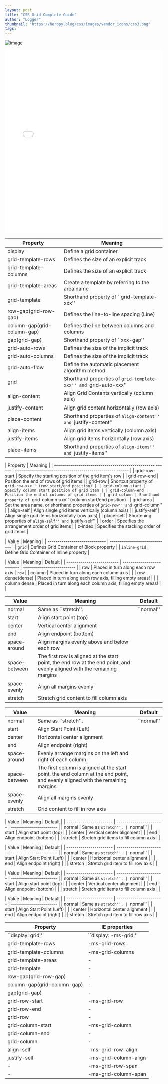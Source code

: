 ```yaml
---
layout: post
title: "CSS Grid Complete Guide"
author: "Logger"
thumbnail: "https://heropy.blog/css/images/vendor_icons/css3.png"
tags: 
---
```



![image](https://heropy.blog/css/images/vendor_icons/css3.png)

<iframe height="585" style="width:100%" scrolling="no" title="Heropy CSS Grid Sample" src="//codepen.io/heropark/embed/ExYKWrR/?height=585&amp;theme-id=0&amp;default-tab=css,result" frameborder="no" allowtransparency="true" allowfullscreen=""><br>See the Pen <a href="https://codepen.io/heropark/pen/ExYKWrR/" target="_blank" rel="noopener">Heropy CSS Grid Sample</a> by park young woong<br>(<a href="https://codepen.io/heropark" target="_blank" rel="noopener">@heropark</a>) on <a href="https://codepen.io" target="_blank" rel="noopener">CodePen</a>.<br></iframe>

| Property | Meaning |
| ----------------------------------------------- | ----------------------------------------------- |
| display | Define a grid container |
| grid-template-rows | Defines the size of an explicit track |
| grid-template-columns | Defines the size of an explicit track |
| grid-template-areas | Create a template by referring to the area name |
| grid-template | Shorthand property of ``grid-template-xxx'' |
| row-gap(grid-row-gap) | Defines the line-to-line spacing (Line) |
| column-gap(grid-column-gap) | Defines the line between columns and columns |
| gap(grid-gap) | Shorthand property of ``xxx-gap'' |
| grid-auto-rows | Defines the size of the implicit track |
| grid-auto-columns | Defines the size of the implicit track |
| grid-auto-flow | Define the automatic placement algorithm method |
| grid | Shorthand properties of ``grid-template-xxx'' and ``grid-auto-xxx'' |
| align-content | Align Grid Contents vertically (column axis) |
| justify-content | Align grid content horizontally (row axis) |
| place-content | Shorthand properties of ``align-content'' and ``justify-content'' |
| align-items | Align grid items vertically (column axis) |
| justify-items | Align grid items horizontally (row axis) |
| place-items | Shorthand properties of ``align-items'' and ``justify-items'' |
 

| Property | Meaning |
| -------------------------------------------------- ------ | -------------------------------------------------- ------ |
| grid-row-start | Specify the starting position of the grid item's row |
| grid-row-end | Position the end of rows of grid items |
| grid-row | Shortcut property of ``grid-row-xxx'' (row start/end position) |
| grid-column-start | Specify column start position of grid item |
| grid-column-end | Position the end of columns of grid items |
| grid-column | Shorthand property of ``grid-column-xxx'' (column start/end position) |
| grid-area | Set the area name, or shorthand properties of ``grid-row'' and ``grid-column'' |
| align-self | Align single grid items vertically (column axis) |
| justify-self | Align single grid items horizontally (row axis) |
| place-self | Shortening properties of ``align-self'' and ``justify-self'' |
| order | Specifies the arrangement order of grid items |
| z-index | Specifies the stacking order of grid items |
 

|
 Value |
 Meaning |
|
 ----------------------------- |
 ----------------------------- |
|
 ``grid`` |
 Defines Grid Container of Block property |
|
 ``inline-grid`` |
 Define Grid Container of Inline property |
 

|
 Value |
 Meaning |
 Default |
|
 -------------------------- |
 -------------------------- |
 -------------------------- |
|
 row |
 Placed in turn along each row axis |
 ``row`` |
|
 column |
 Placed in turn along each column axis |
 |
|
 row dense(dense) |
 Placed in turn along each row axis, filling empty areas!
 |
 |
|
 column dense |
 Placed in turn along each column axis, filling empty areas!
 |
 |
 

| Value | Meaning | Default |
| ---------------------------------------- | ---------------------------------------- | ---------------------------------------- |
| normal | Same as ``stretch''. | ``normal'' |
| start | Align start point (top) | |
| center | Vertical center alignment | |
| end | Align endpoint (bottom) | |
| space-around | Align margins evenly above and below each row | |
| space-between | The first row is aligned at the start point, the end row at the end point, and evenly aligned with the remaining margins | |
| space-evenly | Align all margins evenly | |
| stretch | Stretch grid content to fill column axis | |
 

| Value | Meaning | Default |
| ---------------------------------------- | ---------------------------------------- | ---------------------------------------- |
| normal | Same as ``stretch''. | ``normal'' |
| start | Align Start Point (Left) | |
| center | Horizontal center alignment | |
| end | Align endpoint (right) | |
| space-around | Evenly arrange margins on the left and right of each column | |
| space-between | The first column is aligned at the start point, the end column at the end point, and evenly aligned with the remaining margins | |
| space-evenly | Align all margins evenly | |
| stretch | Grid content to fill in row axis | |
 

|
 Value |
 Meaning |
 Default |
|
 ----------------------- |
 ----------------------- |
 ----------------------- |
|
 normal |
 Same as ``stretch''.
 |
 ``normal'' |
|
 start |
 Align start point (top) |
 |
|
 center |
 Vertical center alignment |
 |
|
 end |
 Align endpoint (bottom) |
 |
|
 stretch |
 Stretch grid items to fill column axis |
 |
 

|
 Value |
 Meaning |
 Default |
|
 ----------------------- |
 ----------------------- |
 ----------------------- |
|
 normal |
 Same as ``stretch''.
 |
 ``normal'' |
|
 start |
 Align Start Point (Left) |
 |
|
 center |
 Horizontal center alignment |
 |
|
 end |
 Align endpoint (right) |
 |
|
 stretch |
 Stretch grid item to fill row axis |
 |
 

|
 Value |
 Meaning |
 Default |
|
 ----------------------- |
 ----------------------- |
 ----------------------- |
|
 normal |
 Same as ``stretch''.
 |
 ``normal'' |
|
 start |
 Align start point (top) |
 |
|
 center |
 Vertical center alignment |
 |
|
 end |
 Align endpoint (bottom) |
 |
|
 stretch |
 Stretch grid items to fill column axis |
 |
 

|
 Value |
 Meaning |
 Default |
|
 ----------------------- |
 ----------------------- |
 ----------------------- |
|
 normal |
 Same as ``stretch''.
 |
 ``normal'' |
|
 start |
 Align Start Point (Left) |
 |
|
 center |
 Horizontal center alignment |
 |
|
 end |
 Align endpoint (right) |
 |
|
 stretch |
 Stretch grid item to fill row axis |
 |
 

| Property | IE properties |
| --------------------------- | --------------------------- |
| ``display: grid;'' | ``display: -ms-grid;'' |
| grid-template-rows | \-ms-grid-rows |
| grid-template-columns | \-ms-grid-columns |
| grid-template-areas | \- |
| grid-template | \- |
| row-gap(grid-row-gap) | \- |
| column-gap(grid-column-gap) | \- |
| gap(grid-gap) | \- |
| grid-row-start | \-ms-grid-row |
| grid-row-end | \- |
| grid-row | \- |
| grid-column-start | \-ms-grid-column |
| grid-column-end | \- |
| grid-column | \- |
| align-self | \-ms-grid-row-align |
| justify-self | \-ms-grid-column-align |
| \- | \-ms-grid-row-span |
| \- | \-ms-grid-column-span |
 